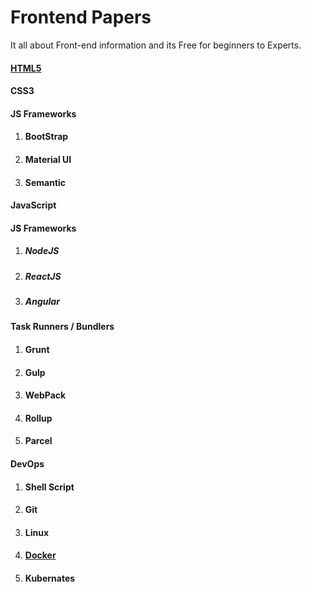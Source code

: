 # Frontend Papers
It all about Front-end information and its Free for beginners to Experts.

#### [HTML5](HTML5/main.md)
#### CSS3
#### JS Frameworks
1. #### BootStrap
1. #### Material UI
1. #### Semantic
#### JavaScript
#### JS Frameworks
1. ##### NodeJS
1. ##### ReactJS
1. ##### Angular
#### Task Runners / Bundlers
1. #### Grunt
1. #### Gulp
1. #### WebPack
1. #### Rollup
1. #### Parcel
#### DevOps
1. #### Shell Script
1. #### Git
1. #### Linux
1. #### [Docker](Docker/main.md)
1. #### Kubernates
